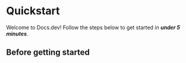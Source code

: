 # Quickstart

Welcome to Docs.dev! Follow the steps below to get started in ***under 5 minutes***.

## Before getting started
